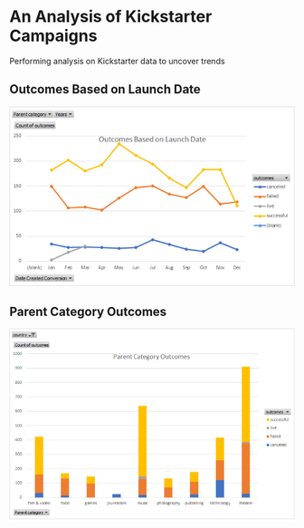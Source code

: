 # An Analysis of Kickstarter Campaigns
Performing analysis on Kickstarter data to uncover trends

## Outcomes Based on Launch Date
![Outcomes Based on Launch Date](https://github.com/smacpherson2021/kickstarter-analysis/blob/main/Outcomes%20Based%20on%20Launch%20Date.png)

## Parent Category Outcomes
![Parent Category Outcomes](https://github.com/smacpherson2021/kickstarter-analysis/blob/main/Parent%20Category%20Outcomes.png)
